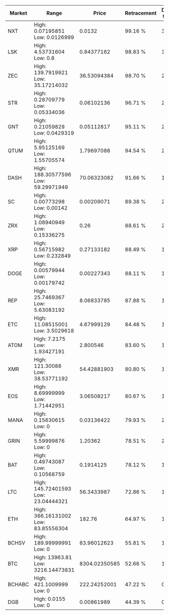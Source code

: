 | Market | Range | Price| Retracement | Doubles to 50% |
| --- | --- | --- | --- | --- |
| NXT | High: 0.07195851<br />Low: 0.0126999 | 0.0132 | 99.16 % | 3.21 |
| LSK | High: 4.53731604<br />Low: 0.8 | 0.84377162 | 98.83 % | 3.16 |
| ZEC | High: 139.7919921<br />Low: 35.17214032 | 36.53094384 | 98.70 % | 2.39 |
| STR | High: 0.28709779<br />Low: 0.05334036 | 0.06102136 | 96.71 % | 2.79 |
| GNT | High: 0.21059829<br />Low: 0.0429319 | 0.05112817 | 95.11 % | 2.48 |
| QTUM | High: 5.95125169<br />Low: 1.55705574 | 1.79697088 | 94.54 % | 2.09 |
| DASH | High: 188.30577596<br />Low: 59.29971949 | 70.06323082 | 91.66 % | 1.77 |
| SC | High: 0.00773298<br />Low: 0.00142 | 0.00209071 | 89.38 % | 2.19 |
| ZRX | High: 1.08940949<br />Low: 0.15336275 | 0.26 | 88.61 % | 2.39 |
| XRP | High: 0.56715982<br />Low: 0.232849 | 0.27133182 | 88.49 % | 1.47 |
| DOGE | High: 0.00579944<br />Low: 0.00179742 | 0.00227343 | 88.11 % | 1.67 |
| REP | High: 25.7469367<br />Low: 5.63083192 | 8.06833785 | 87.88 % | 1.94 |
| ETC | High: 11.08515001<br />Low: 3.5029618 | 4.67999129 | 84.48 % | 1.56 |
| ATOM | High: 7.2175<br />Low: 1.93427191 | 2.800546 | 83.60 % | 1.63 |
| XMR | High: 121.30088<br />Low: 38.53771192 | 54.42881903 | 80.80 % | 1.47 |
| EOS | High: 8.69999999<br />Low: 1.71442951 | 3.06508217 | 80.67 % | 1.70 |
| MANA | High: 0.15630615<br />Low: 0 | 0.03136422 | 79.93 % | 2.49 |
| GRIN | High: 5.59999876<br />Low: 0 | 1.20362 | 78.51 % | 2.33 |
| BAT | High: 0.49743087<br />Low: 0.10568759 | 0.1914125 | 78.12 % | 1.58 |
| LTC | High: 145.72401593<br />Low: 23.04444321 | 56.3433987 | 72.86 % | 1.50 |
| ETH | High: 366.16131002<br />Low: 83.85556304 | 182.76 | 64.97 % | 1.23 |
| BCHSV | High: 189.99999991<br />Low: 0 | 83.96012623 | 55.81 % | 1.13 |
| BTC | High: 13963.81<br />Low: 3216.14473831 | 8304.02350585 | 52.66 % | 1.03 |
| BCHABC | High: 421.1009999<br />Low: 0 | 222.24252001 | 47.22 % | 0.00 |
| DGB | High: 0.0155<br />Low: 0 | 0.00861989 | 44.39 % | 0.00 |
